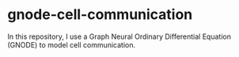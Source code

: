 # gnode-cell-communication
In this repository, I use a Graph Neural Ordinary Differential Equation (GNODE) to model cell communication.
